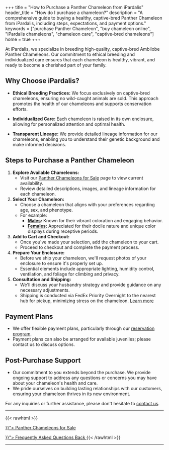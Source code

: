 +++
title = "How to Purchase a Panther Chameleon from iPardalis"
header_title = "How do I purchase a chameleon?"
description = "A comprehensive guide to buying a healthy, captive-bred Panther Chameleon from iPardalis, including steps, expectations, and payment options."
keywords = ["purchase Panther Chameleon", "buy chameleon online", "iPardalis chameleons", "chameleon care", "captive-bred chameleons"]
home = true
+++

At iPardalis, we specialize in breeding high-quality, captive-bred Ambilobe Panther Chameleons. Our commitment to ethical breeding and individualized care ensures that each chameleon is healthy, vibrant, and ready to become a cherished part of your family.

## Why Choose iPardalis?

- **Ethical Breeding Practices:** We focus exclusively on captive-bred chameleons, ensuring no wild-caught animals are sold. This approach promotes the health of our chameleons and supports conservation efforts.

- **Individualized Care:** Each chameleon is raised in its own enclosure, allowing for personalized attention and optimal health.

- **Transparent Lineage:** We provide detailed lineage information for our chameleons, enabling you to understand their genetic background and make informed decisions.

## Steps to Purchase a Panther Chameleon

1. **Explore Available Chameleons:**
   - Visit our [Panther Chameleons for Sale](https://ipardalis.com/panther-chameleons-for-sale/) page to view current availability.
   - Review detailed descriptions, images, and lineage information for each chameleon.
2. **Select Your Chameleon:**
   - Choose a chameleon that aligns with your preferences regarding age, sex, and phenotype.
   - For example:
     - **[Males](https://ipardalis.com/male-ambilobe-panther-chameleons-for-sale/):** Known for their vibrant coloration and engaging behavior. 
     - **[Females](https://ipardalis.com/female-ambilobe-panther-chameleons-for-sale/):** Appreciated for their docile nature and unique color displays during receptive periods. 
3. **Add to Cart and Checkout:**
   - Once you've made your selection, add the chameleon to your cart.
   - Proceed to checkout and complete the payment process.
4. **Prepare Your Enclosure:**
   - Before we ship your chameleon, we'll request photos of your enclosure to ensure it's properly set up.
   - Essential elements include appropriate lighting, humidity control, ventilation, and foliage for climbing and privacy.
5. **Consultation and Shipping:**
    - We'll discuss your husbandry strategy and provide guidance on any necessary adjustments.
    - Shipping is conducted via FedEx Priority Overnight to the nearest hub for pickup, minimizing stress on the chameleon. [Learn more](https://ipardalis.com/shipping-panther-chameleons/)

## Payment Plans

- We offer flexible payment plans, particularly through our [reservation program](https://ipardalis.com/baby-panther-chameleons-for-sale/).
- Payment plans can also be arranged for available juveniles; please contact us to discuss options.

## Post-Purchase Support

- Our commitment to you extends beyond the purchase. We provide ongoing support to address any questions or concerns you may have about your chameleon's health and care.
- We pride ourselves on building lasting relationships with our customers, ensuring your chameleon thrives in its new environment.

For any inquiries or further assistance, please don't hesitate to [contact us](https://ipardalis.com/contact-us/).

<hr>
{{< rawhtml >}}
<p><a href="{{< ref "/panther-chameleons-for-sale" >}}"> Panther Chameleons for Sale <i class="fas fa-dragon"></i> </a></p>
<a class="btn btn-template-main" href="{{< ref "/faq" >}}"> Frequently Asked Questions <i class="fas fa-backward"></i> Back </a>
{{< /rawhtml >}}
<hr>
